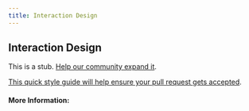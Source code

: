 ```yaml
---
title: Interaction Design
---
```


## Interaction Design

This is a stub. [Help our community expand it](https://github.com/freecodecamp/guides/tree/master/src/pages/articles/user-experience-design/interaction-design/index.md).

[This quick style guide will help ensure your pull request gets accepted](https://github.com/freeCodeCamp/guides/blob/master/README.md).

<!-- The article goes here, in GitHub-flavored Markdown. Feel free to add YouTube videos, images, and CodePen/JSBin embeds  -->

#### More Information:
<!-- Please add any articles you think might be helpful to read before writing the article -->


